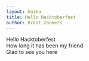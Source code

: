 ```yaml
---
layout: haiku
title: Hello Hacktoberfest
author: Brent Zoomers
---
```


Hello Hacktoberfest<br>
How long it has been my friend<br>
Glad to see you here<br>